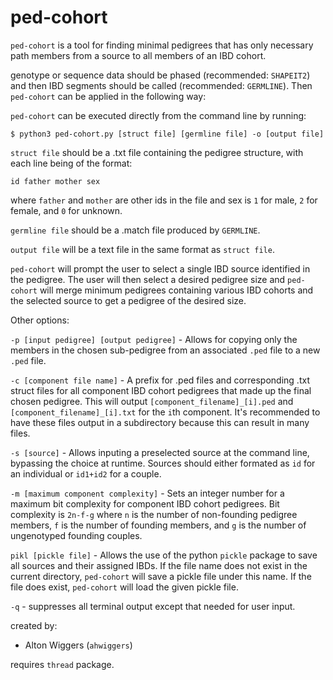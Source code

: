 # ped-cohort

`ped-cohort` is a tool for finding minimal pedigrees that has only necessary path members from a source to all members of an IBD cohort.

genotype or sequence data should be phased (recommended: `SHAPEIT2`) and then IBD segments
should be called (recommended: `GERMLINE`). Then `ped-cohort` can be applied in the following way:

`ped-cohort` can be executed directly from the command line by running:

`$ python3 ped-cohort.py [struct file] [germline file] -o [output file]`

`struct file` should be a .txt file containing the pedigree structure, with each line being of the format:

`id father mother sex`

where `father` and `mother` are other ids in the file and sex is `1` for male, `2` for female, and `0` for unknown.

`germline file` should be a .match file produced by `GERMLINE`.

`output file` will be a text file in the same format as `struct file`.

`ped-cohort` will prompt the user to select a single IBD source identified in the pedigree. The user will then select a desired pedigree size and `ped-cohort` will merge minimum pedigrees containing various IBD cohorts and the selected source to get a pedigree of the desired size.

Other options:

`-p [input pedigree] [output pedigree]` - Allows for copying only the members in the chosen sub-pedigree from an associated `.ped` file to a new `.ped` file.

`-c [component file name]` - A prefix for .ped files and corresponding .txt struct files for all component IBD cohort pedigrees that made up the final chosen pedigree. This will output `[component_filename]_[i].ped` and `[component_filename]_[i].txt` for the `i`th component. It's recommended to have these files output in a subdirectory because this can result in many files.

`-s [source]` - Allows inputing a preselected source at the command line, bypassing the choice at runtime. Sources should either formated as `id` for an individual or `id1+id2` for a couple.

`-m [maximum component complexity]` - Sets an integer number for a maximum bit complexity for component IBD cohort pedigrees. Bit complexity is `2n-f-g` where `n` is the number of non-founding pedigree members, `f` is the number of founding members, and `g` is the number of ungenotyped founding couples.

`pikl [pickle file]` - Allows the use of the python `pickle` package to save all sources and their assigned IBDs. If the file name does not exist in the current directory, `ped-cohort` will save a pickle file under this name. If the file does exist, `ped-cohort` will load the given pickle file.

`-q` - suppresses all terminal output except that needed for user input.

created by:
* Alton Wiggers (`ahwiggers`)

requires `thread` package.
